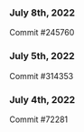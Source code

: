 ### July 8th, 2022

Commit #245760

### July 5th, 2022

Commit #314353


### July 4th, 2022

Commit #72281
